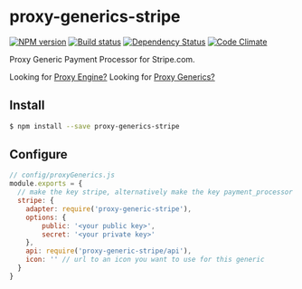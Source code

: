 # proxy-generics-stripe

[![NPM version][npm-image]][npm-url]
[![Build status][ci-image]][ci-url]
[![Dependency Status][daviddm-image]][daviddm-url]
[![Code Climate][codeclimate-image]][codeclimate-url]

Proxy Generic Payment Processor for Stripe.com.

Looking for [Proxy Engine?](https://github.com/calistyle/trailpack-proxy-engine)
Looking for [Proxy Generics?](https://github.com/calistyle/trailpack-proxy-generics)

## Install

```sh
$ npm install --save proxy-generics-stripe
```

## Configure

```js
// config/proxyGenerics.js
module.exports = {
  // make the key stripe, alternatively make the key payment_processor to be the default payment_processor  
  stripe: {
    adapter: require('proxy-generic-stripe'),
    options: {
        public: '<your public key>',
        secret: '<your private key>'
    },
    api: require('proxy-generic-stripe/api'),
    icon: '' // url to an icon you want to use for this generic
  }
}
```

[npm-image]: https://img.shields.io/npm/v/proxy-generics-stripe.svg?style=flat-square
[npm-url]: https://npmjs.org/package/proxy-generics-stripe
[ci-image]: https://img.shields.io/circleci/project/github/CaliStyle/proxy-generics-stripe/master.svg
[ci-url]: https://circleci.com/gh/CaliStyle/proxy-generics-stripe/tree/master
[daviddm-image]: http://img.shields.io/david//trailpack-proxy-generics-stripe.svg?style=flat-square
[daviddm-url]: https://david-dm.org/CaliStyle/proxy-generics-stripe
[codeclimate-image]: https://img.shields.io/codeclimate/github/CaliStyle/proxy-generics-stripe.svg?style=flat-square
[codeclimate-url]: https://codeclimate.com/github/CaliStyle/proxy-generics-stripe

